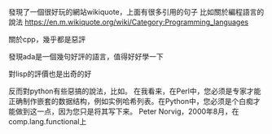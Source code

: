 發現了一個很好玩的網站wikiquote，上面有很多引用的句子
比如關於編程語言的說法
https://en.m.wikiquote.org/wiki/Category:Programming_languages

關於cpp，幾乎都是惡評

發現ada是一個幾句好評的語言，值得好好學一下

對lisp的評價也是出奇的好

反而對python有些惡搞的說法，比如。
在我看来，在Perl中，您必须是专家才能正确制作嵌套的数据结构，例如实例哈希列表。在Python中，您必须是个白痴才能做到这一点，因为您只是将其写下来。
Peter Norvig，2000年8月，在comp.lang.functional上